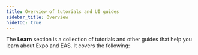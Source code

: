 ```yaml
---
title: Overview of tutorials and UI guides
sidebar_title: Overview
hideTOC: true
---
```


The **Learn** section is a collection of tutorials and other guides that help you learn about Expo and EAS. It covers the following: